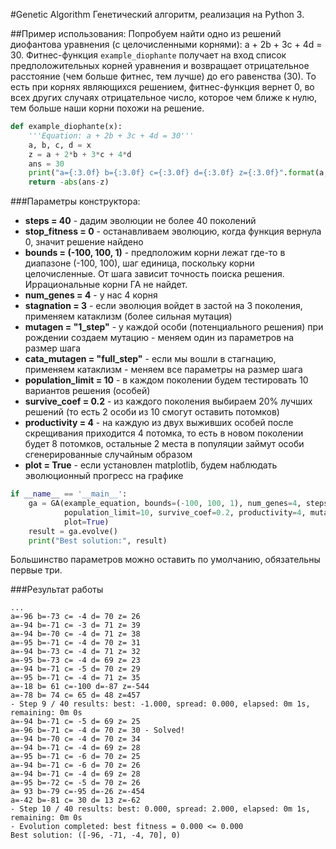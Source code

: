#Genetic Algorithm
Генетический алгоритм, реализация на Python 3.

##Пример использования:
Попробуем найти одно из решений диофантова уравнения (с целочисленными корнями): a + 2b + 3c + 4d = 30.
Фитнес-функция `example_diophante` получает на вход список предположительных корней уравнения и возвращает 
    отрицательное расстояние (чем больше фитнес, тем лучше) до его равенства (30).
То есть при корнях являющихся решением, фитнес-функция вернет 0, во всех других случаях отрицательное число,
    которое чем ближе к нулю, тем больше наши корни похожи на решение.
    
```python
def example_diophante(x):
    '''Equation: a + 2b + 3c + 4d = 30'''
    a, b, c, d = x
    z = a + 2*b + 3*c + 4*d
    ans = 30
    print("a={:3.0f} b={:3.0f} c={:3.0f} d={:3.0f} z={:3.0f}".format(a, b, c, d, z), "- Solved!" if z == ans else "")
    return -abs(ans-z)
```

###Параметры конструктора:
* **steps = 40** - дадим эволюции не более 40 поколений
* **stop_fitness = 0** - останавливаем эволюцию, когда функция вернула 0, значит решение найдено
* **bounds = (-100, 100, 1)** - предположим корни лежат где-то в диапазоне (-100, 100), шаг единица, поскольку корни целочисленные. 
    От шага зависит точность поиска решения. Иррациональные корни ГА не найдет.
* **num_genes = 4** - у нас 4 корня
* **stagnation = 3** - если эволюция войдет в застой на 3 поколения, применяем катаклизм (более сильная мутация)
* **mutagen = "1_step"** - у каждой особи (потенциального решения) при рождении создаем мутацию - 
    меняем один из параметров на размер шага
* **cata_mutagen = "full_step"** - если мы вошли в стагнацию, применяем катаклизм - 
    меняем все параметры на размер шага
* **population_limit = 10** - в каждом поколении будем тестировать 10 вариантов решения (особей)
* **survive_coef = 0.2** - из каждого поколения выбираем 20% лучших решений (то есть 2 особи из 10 смогут оставить потомков)
* **productivity = 4** - на каждую из двух выживших особей после скрещивания приходится 4 потомка, то есть в новом поколении 
    будет 8 потомков, остальные 2 места в популяции займут особи сгенерированные случайным образом
* **plot = True** - если установлен matplotlib, будем наблюдать эволюционный прогресс на графике

```python
if __name__ == '__main__':
    ga = GA(example_equation, bounds=(-100, 100, 1), num_genes=4, steps=40, stop_fitness=0, stagnation=3, 
            population_limit=10, survive_coef=0.2, productivity=4, mutagen="1_step", cata_mutagen="full_step",
            plot=True)
    result = ga.evolve()
    print("Best solution:", result)
```
Большинство параметров можно оставить по умолчанию, обязательны первые три.

###Результат работы
```
...
a=-96 b=-73 c= -4 d= 70 z= 26 
a=-94 b=-71 c= -3 d= 71 z= 39 
a=-94 b=-70 c= -4 d= 71 z= 38 
a=-95 b=-71 c= -4 d= 70 z= 31 
a=-94 b=-73 c= -4 d= 71 z= 32 
a=-95 b=-73 c= -4 d= 69 z= 23 
a=-94 b=-71 c= -5 d= 70 z= 29 
a=-95 b=-71 c= -4 d= 71 z= 35 
a=-18 b= 61 c=-100 d=-87 z=-544 
a=-78 b= 74 c= 65 d= 48 z=457 
- Step 9 / 40 results: best: -1.000, spread: 0.000, elapsed: 0m 1s, remaining: 0m 0s
a=-94 b=-71 c= -5 d= 69 z= 25 
a=-96 b=-71 c= -4 d= 70 z= 30 - Solved!
a=-94 b=-70 c= -4 d= 70 z= 34 
a=-94 b=-71 c= -4 d= 69 z= 28 
a=-95 b=-71 c= -6 d= 70 z= 25 
a=-94 b=-71 c= -6 d= 70 z= 26 
a=-94 b=-71 c= -4 d= 69 z= 28 
a=-95 b=-72 c= -5 d= 70 z= 26 
a= 93 b=-79 c=-95 d=-26 z=-454 
a=-42 b=-81 c= 30 d= 13 z=-62 
- Step 10 / 40 results: best: 0.000, spread: 2.000, elapsed: 0m 1s, remaining: 0m 0s
- Evolution completed: best fitness = 0.000 <= 0.000
Best solution: ([-96, -71, -4, 70], 0)
```
